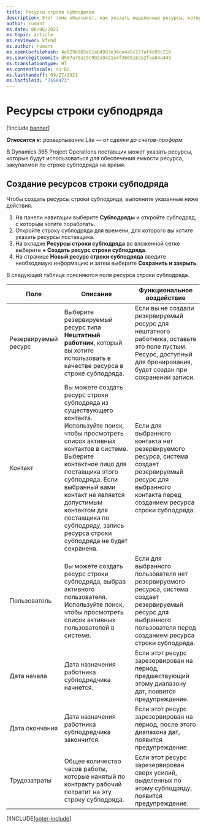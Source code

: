 ```yaml
---
title: Ресурсы строки субподряда
description: Этот тема объясняет, как указать выделенные ресурсы, которые предоставляет поставщик для конкретной строки субподряда на время.
author: rumant
ms.date: 08/06/2021
ms.topic: article
ms.reviewer: kfend
ms.author: rumant
ms.openlocfilehash: 4a929b985a51ab49d3e34ce4a5c277af4c05c216
ms.sourcegitcommit: d507a75a19c992a9421e4f3605162a2faa84a445
ms.translationtype: HT
ms.contentlocale: ru-RU
ms.lasthandoff: 09/27/2021
ms.locfileid: "7558473"
---
```

# <a name="subcontract-line-resources"></a>Ресурсы строки субподряда

[!include [banner](../../includes/dataverse-preview.md)]

_**Относится к:** развертывание Lite — от сделки до счетов-проформ_

В Dynamics 365 Project Operations поставщик может указать ресурсы, которые будут использоваться для обеспечения емкости ресурса, закупаемой по строке субподряда на время.

## <a name="create-subcontract-line-resources"></a>Создание ресурсов строки субподряда

Чтобы создать ресурсы строки субподряда, выполните указанные ниже действия.

1. На панели навигации выберите **Субподряды** и откройте субподряд, с которым хотите поработать.
2. Откройте строку субподряда для времени, для которого вы хотите указать ресурсы поставщика.
3. На вкладке **Ресурсы строки субподряда** во вложенной сетке выберите **+ Создать ресурс строки субподряда**.
4. На странице **Новый ресурс строки субподряда** введите необходимую информацию и затем выберите **Сохранить и закрыть**.

В следующей таблице поясняются поля ресурса строки субподряда.

| Поле | Описание | Функциональное воздействие |
| ----- | ----------- | ----------------- |
| Резервируемый ресурс | Выберите резервируемый ресурс типа **Нештатный работник**, который вы хотите использовать в качестве ресурса в строке субподряда.| Если вы не создали резервируемый ресурс для нештатного работника, оставьте это поле пустым. Ресурс, доступный для бронирования, будет создан при сохранении записи.  |
| Контакт | Вы можете создать ресурс строки субподряда из существующего контакта. Используйте поиск, чтобы просмотреть список активных контактов в системе. Выберите контактное лицо для поставщика этого субподряда. Если выбранный вами контакт не является допустимым контактом для поставщика по субподряду, запись ресурса строки субподряда не будет сохранена.| Если для выбранного контакта нет резервируемого ресурса, система создает резервируемый ресурс для выбранного контакта перед созданием ресурса строки субподряда. |
| Пользователь | Вы можете создать ресурс строки субподряда, выбрав активного пользователя. Используйте поиск, чтобы просмотреть список активных пользователей в системе.| Если для выбранного пользователя нет резервируемого ресурса, система создает резервируемый ресурс для выбранного пользователя перед созданием ресурса строки субподряда. |
| Дата начала | Дата назначения работника субподрядчика начнется.| Если этот ресурс зарезервирован на период, предшествующий этому диапазону дат, появится предупреждение. |
| Дата окончания | Дата назначения работника субподрядчика закончится.| Если этот ресурс зарезервирован на период, после этого диапазона дат, появится предупреждение. |
| Трудозатраты | Общее количество часов работы, которые нанятый по контракту рабочий потратит на эту строку субподряда.| Если этот ресурс зарезервирован сверх усилий, выделенных по этому субподряду, появится предупреждение. |


[!INCLUDE[footer-include](../../includes/footer-banner.md)]

